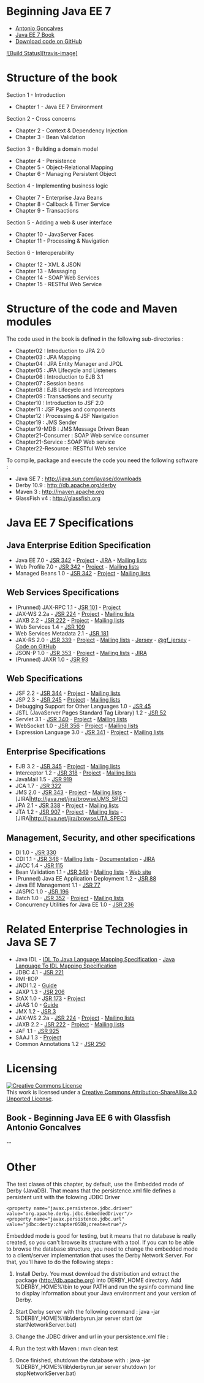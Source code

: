 # Beginning Java EE 7

* [Antonio Goncalves](http://www.antoniogoncalves.org)
* [Java EE 7 Book](http://www.amazon.com/gp/product/143024626X/ref=as_li_qf_sp_asin_il_tl?ie=UTF8&camp=1789&creative=9325&creativeASIN=143022889X&linkCode=as2&tag=antgonblo-20)
* [Download code on GitHub](https://github.com/agoncal/agoncal-book-javaee7)

[![Build Status][travis-image]][travis-url]

# Structure of the book

Section 1 - Introduction

* Chapter 1 - Java EE 7 Environment

Section 2 - Cross concerns

* Chapter 2 - Context & Dependency Injection
* Chapter 3 - Bean Validation

Section 3 - Building a domain model

* Chapter 4 - Persistence
* Chapter 5 - Object-Relational Mapping
* Chapter 6 - Managing Persistent Object

Section 4 - Implementing business logic

* Chapter 7 - Enterprise Java Beans
* Chapter 8 - Callback & Timer Service
* Chapter 9 - Transactions

Section 5 - Adding a web & user interface

* Chapter 10 - JavaServer Faces
* Chapter 11 - Processing & Navigation

Section 6 - Interoperability

* Chapter 12 - XML & JSON
* Chapter 13 - Messaging
* Chapter 14 - SOAP Web Services
* Chapter 15 - RESTful Web Service

# Structure of the code and Maven modules

The code used in the book is defined in the following sub-directories :

* Chapter02 : Introduction to JPA 2.0
* Chapter03 : JPA Mapping
* Chapter04 : JPA Entity Manager and JPQL
* Chapter05 : JPA Lifecycle and Listeners
* Chapter06 : Introduction to EJB 3.1
* Chapter07 : Session beans
* Chapter08 : EJB Lifecycle and Interceptors
* Chapter09 : Transactions and security
* Chapter10 : Introduction to JSF 2.0
* Chapter11 : JSF Pages and components
* Chapter12 : Processing & JSF Navigation
* Chapter19 : JMS Sender
* Chapter19-MDB : JMS Message Driven Bean
* Chapter21-Consumer : SOAP Web service consumer
* Chapter21-Service : SOAP Web service
* Chapter22-Resource : RESTful Web service

To compile, package and execute the code you need the following software :

* Java SE 7 : http://java.sun.com/javase/downloads
* Derby 10.9 : http://db.apache.org/derby
* Maven 3 : http://maven.apache.org
* GlassFish v4 : http://glassfish.org

# Java EE 7 Specifications

## Java Enterprise Edition Specification

* Java EE 7.0 - [JSR 342](http://http://jcp.org/en/jsr/detail?id=342) - [Project](http://java.net/projects/javaee-spec) - [JIRA](http://java.net/jira/browse/JAVAEE_SPEC) - [Mailing lists](http://java.net/projects/javaee-spec/lists)
* Web Profile 7.0 - [JSR 342](http://http://jcp.org/en/jsr/detail?id=342) - [Project](http://java.net/projects/javaee-spec) - [Mailing lists](http://java.net/projects/javaee-spec/lists)
* Managed Beans 1.0 - [JSR 342](http://http://jcp.org/en/jsr/detail?id=342) - [Project](http://java.net/projects/javaee-spec) - [Mailing lists](http://java.net/projects/javaee-spec/lists)

## Web Services Specifications

* (Prunned) JAX-RPC 1.1 - [JSR 101](http://jcp.org/en/jsr/detail?id=101) - [Project](http://java.net/projects/jax-rpc)
* JAX-WS 2.2a - [JSR 224](http://jcp.org/en/jsr/detail?id=224) - [Project](http://java.net/projects/jax-ws) - [Mailing lists](http://java.net/projects/jax-ws/lists)
* JAXB 2.2 - [JSR 222](http://jcp.org/en/jsr/detail?id=222) - [Project](http://jaxb.java.net/) - [Mailing lists](http://java.net/projects/jaxb/lists/)
* Web Services 1.4 - [JSR 109](http://jcp.org/en/jsr/detail?id=109)
* Web Services Metadata 2.1 - [JSR 181](http://jcp.org/en/jsr/detail?id=181)
* JAX-RS 2.0 - [JSR 339](http://jcp.org/en/jsr/detail?id=339) - [Project](http://java.net/projects/jax-rs-spec) - [Mailing lists](http://java.net/projects/jax-rs-spec/lists) - [Jersey](http://jersey.java.net/) - [@gf_jersey](https://twitter.com/gf_jersey) - [Code on GitHub](https://github.com/jersey/jersey)
* JSON-P 1.0 - [JSR 353](http://jcp.org/en/jsr/detail?id=353) - [Project](http://java.net/projects/json-processing-spec) - [Mailing lists](http://java.net/projects/json-processing-spec/lists) - [JIRA](http://java.net/jira/browse/JSON_PROCESSING_SPEC)
* (Prunned) JAXR 1.0 - [JSR 93](http://jcp.org/en/jsr/detail?id=93)

## Web Specifications

* JSF 2.2 - [JSR 344](http://jcp.org/en/jsr/detail?id=344) - [Project](http://javaserverfaces.java.net/) - [Mailing lists](http://java.net/projects/javaserverfaces-spec-public/lists)
* JSP 2.3 - [JSR 245](http://jcp.org/en/jsr/detail?id=245) - [Project](http://java.net/projects/jsp) - [Mailing lists](http://java.net/projects/jsp/lists)
* Debugging Support for Other Languages 1.0 - [JSR 45](http://jcp.org/en/jsr/detail?id=45)
* JSTL (JavaServer Pages Standard Tag Library) 1.2 - [JSR 52](http://jcp.org/en/jsr/detail?id=52)
* Servlet 3.1 - [JSR 340](http://jcp.org/en/jsr/detail?id=340) - [Project](http://java.net/projects/servlet-spec/) - [Mailing lists](http://java.net/projects/servlet-spec/lists)
* WebSocket 1.0 - [JSR 356](http://jcp.org/en/jsr/detail?id=356) - [Project](http://java.net/projects/websocket-spec) - [Mailing lists](http://java.net/projects/websocket-spec/lists)
* Expression Language 3.0 - [JSR 341](http://jcp.org/en/jsr/detail?id=341) - [Project](http://java.net/projects/el-spec) - [Mailing lists](http://java.net/projects/el-spec/lists)

## Enterprise Specifications

* EJB 3.2 - [JSR 345](http://jcp.org/en/jsr/detail?id=345) - [Project](http://java.net/projects/ejb-spec) - [Mailing lists](http://java.net/projects/ejb-spec/lists)
* Interceptor 1.2 - [JSR 318](http://jcp.org/en/jsr/detail?id=318) - [Project](http://java.net/projects/interceptors-spec) - [Mailing lists](http://java.net/projects/interceptors-spec/lists)
* JavaMail 1.5 - [JSR 919](http://jcp.org/en/jsr/detail?id=919)
* JCA 1.7 - [JSR 322](http://jcp.org/en/jsr/detail?id=322)
* JMS 2.0 - [JSR 343](http://jcp.org/en/jsr/detail?id=343) - [Project](http://java.net/projects/jms-spec) - [Mailing lists](http://java.net/projects/jms-spec/lists) - [JIRA|http://java.net/jira/browse/JMS_SPEC]
* JPA 2.1 - [JSR 338](http://jcp.org/en/jsr/detail?id=338) - [Project](http://java.net/projects/jpa-spec) - [Mailing lists](http://java.net/projects/jpa-spec/lists)
* JTA 1.2 - [JSR 907](http://jcp.org/en/jsr/detail?id=907) - [Project](http://java.net/projects/jta-spec/) - [Mailing lists](http://java.net/projects/jta-spec/lists) - [JIRA|http://java.net/jira/browse/JTA_SPEC]

## Management, Security, and other specifications

* DI 1.0 - [JSR 330](http://jcp.org/en/jsr/detail?id=330)
* CDI 1.1 - [JSR 346](http://jcp.org/en/jsr/detail?id=346) - [Mailing lists](http://seamframework.org/Community/MailingLists) - [Documentation](http://docs.jboss.org/cdi/spec/1.1/cdi-spec.html) - [JIRA](https://issues.jboss.org/browse/CDI)
* JACC 1.4 - [JSR 115](http://jcp.org/en/jsr/detail?id=115)
* Bean Validation 1.1 - [JSR 349](http://jcp.org/en/jsr/detail?id=349) - [Mailing lists](https://lists.jboss.org/mailman/listinfo/beanvalidation-dev) - [Web site](http://beanvalidation.org/)
* (Prunned) Java EE Application Deployment 1.2 - [JSR 88](http://jcp.org/en/jsr/detail?id=88)
* Java EE Management 1.1 - [JSR 77](http://jcp.org/en/jsr/detail?id=77)
* JASPIC 1.0 - [JSR 196](http://jcp.org/en/jsr/detail?id=196)
* Batch 1.0 - [JSR 352](http://jcp.org/en/jsr/detail?id=352) - [Project](http://java.net/projects/jbatch) - [Mailing lists](http://java.net/projects/jbatch/lists)
* Concurrency Utilities for Java EE 1.0 - [JSR 236](http://jcp.org/en/jsr/detail?id=236)

# Related Enterprise Technologies in Java SE 7

* Java IDL - [IDL To Java Language Mapping Specification](http://www.omg.org/cgi-bin/doc?ptc/2000-01-08) - [Java Language To IDL Mapping Specification](http://www.omg.org/cgi-bin/doc?ptc/2000-01-06)
* JDBC 4.1 - [JSR 221](http://jcp.org/en/jsr/detail?id=221)
* RMI-IIOP
* JNDI 1.2 - [Guide](http://docs.oracle.com/javase/7/docs/technotes/guides/jndi/index.html)
* JAXP 1.3 - [JSR 206](http://jcp.org/en/jsr/detail?id=206)
* StAX 1.0 - [JSR 173](http://jcp.org/en/jsr/detail?id=173) - [Project](http://java.net/projects/sjsxp)
* JAAS 1.0 - [Guide](http://docs.oracle.com/javase/7/docs/technotes/guides/security/jaas/JAASRefGuide.html)
* JMX 1.2 - [JSR 3](http://jcp.org/en/jsr/detail?id=3)
* JAX-WS 2.2a - [JSR 224](http://jcp.org/en/jsr/detail?id=224) - [Project](http://java.net/projects/jax-ws) - [Mailing lists](http://java.net/projects/jax-ws/lists)
* JAXB 2.2 - [JSR 222](http://jcp.org/en/jsr/detail?id=222) - [Project](http://jaxb.java.net/) - [Mailing lists](http://java.net/projects/jaxb/lists/)
* JAF 1.1 - [JSR 925](http://jcp.org/en/jsr/detail?id=925)
* SAAJ 1.3 - [Project](http://java.net/projects/saaj/)
* Common Annotations 1.2 - [JSR 250](http://jcp.org/en/jsr/detail?id=250)

# Licensing

<a rel="license" href="http://creativecommons.org/licenses/by-sa/3.0/"><img alt="Creative Commons License" style="border-width:0" src="http://i.creativecommons.org/l/by-sa/3.0/88x31.png" /></a><br />This work is licensed under a <a rel="license" href="http://creativecommons.org/licenses/by-sa/3.0/">Creative Commons Attribution-ShareAlike 3.0 Unported License</a>.

Book - Beginning Java EE 6 with Glassfish
Antonio Goncalves
--
--

# Other

The test clases of this chapter, by default, use the Embedded mode of Derby (JavaDB). That means that the persistence.xml file defines a persistent unit with the folowing JDBC Driver

    <property name="javax.persistence.jdbc.driver" value="org.apache.derby.jdbc.EmbeddedDriver"/>
    <property name="javax.persistence.jdbc.url" value="jdbc:derby:chapter05DB;create=true"/>

Embedded mode is good for testing, but it means that no database is really created, so you can't browse its structure with a tool. If you can to be able to browse the database structure, you need to change the embedded mode to a client/server implementation that uses the Derby Network Server. For that, you'll have to do the following steps :

1. Install Derby. You must download the distribution and extract the package (http://db.apache.org) into DERBY_HOME directory. Add %DERBY_HOME%\bin to your PATH and run the sysinfo command line to display information about your Java environment and your version of Derby.
2. Start Derby server with the following command : java -jar %DERBY_HOME%\lib\derbyrun.jar server start (or startNetworkServer.bat)
3. Change the JDBC driver and url in your persistence.xml file :

    <property name="javax.persistence.jdbc.driver" value="org.apache.derby.jdbc.ClientDriver"/>
    <property name="javax.persistence.jdbc.url" value="jdbc:derby://localhost:1527/chapter05DB;create=true"/>

4. Run the test with Maven : mvn clean test
5. Once finished, shutdown the database with : java -jar %DERBY_HOME%\lib\derbyrun.jar server shutdown (or stopNetworkServer.bat)

[travis-url]: https://travis-ci.org/agoncal/agoncal-book-javaee7
